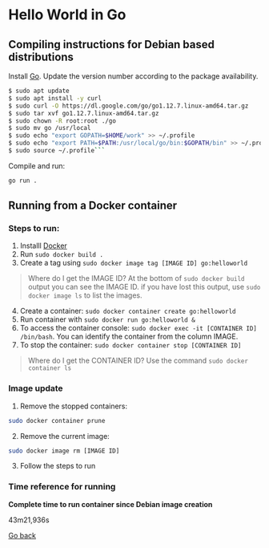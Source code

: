 # Hello World in Go

## Compiling instructions for Debian based distributions

Install [Go](https://go.dev). Update the version number according to the package availability.

```bash
$ sudo apt update
$ sudo apt install -y curl
$ sudo curl -O https://dl.google.com/go/go1.12.7.linux-amd64.tar.gz
$ sudo tar xvf go1.12.7.linux-amd64.tar.gz
$ sudo chown -R root:root ./go
$ sudo mv go /usr/local
$ sudo echo "export GOPATH=$HOME/work" >> ~/.profile
$ sudo echo "export PATH=$PATH:/usr/local/go/bin:$GOPATH/bin" >> ~/.profile
$ sudo source ~/.profile```
```

Compile and run:

```bash
go run .
```

## Running from a Docker container

### Steps to run:

1. Installl [Docker](https://www.docker.com)
2. Run `sudo docker build .`
3. Create a tag using `sudo docker image tag [IMAGE ID] go:helloworld`

> Where do I get the IMAGE ID? At the bottom of `sudo docker build` output you can see the IMAGE ID. if you have lost this output, use `sudo docker image ls` to list the images.

4. Create a container: `sudo docker container create go:helloworld`
5. Run container with `sudo docker run go:helloworld &`
6. To access the container console: `sudo docker exec -it [CONTAINER ID] /bin/bash`. You can identify the container from the column IMAGE.
7. To stop the container: `sudo docker container stop [CONTAINER ID]`

> Where do I get the CONTAINER ID? Use the command `sudo docker container ls` 

### Image update

1. Remove the stopped containers:

```bash
sudo docker container prune
```

2. Remove the current image:

```bash
sudo docker image rm [IMAGE ID]
```

3. Follow the steps to run

### Time reference for running

**Complete time to run container since Debian image creation**

43m21,936s

[Go back](../README.md)